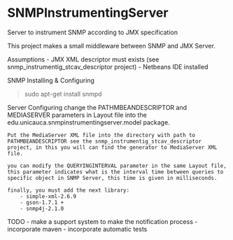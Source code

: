 SNMPInstrumentingServer
=======================

Server to instrument SNMP according to JMX specification

This project makes a small middleware between SNMP and JMX Server.

Assumptions
	- JMX XML descriptor must exists (see snmp_instrumentig_stcav_descriptor project)
	- Netbeans IDE installed

SNMP Installing & Configuring
> sudo apt-get install snmpd

Server Configuring
	change the PATHMBEANDESCRIPTOR and MEDIASERVER parameters in Layout file into the edu.unicauca.snmpinstrumentingserver.model package.

	Put the MediaServer XML file into the directory with path to PATHMBEANDESCRIPTOR see the snmp_instrumentig_stcav_descriptor project, in this you will can find the generator to MediaServer XML file.

	you can modify the QUERYINGINTERVAL parameter in the same Layout file, this parameter indicates what is the interval time between queries to specific object in SNMP Server, this time is given in milliseconds.

	finally, you must add the next library:
		- simple-xml-2.6.9
		- gson-1.7.1 +
		- snmp4j-2.1.0

TODO
	- make a support system to make the notification process
	- incorporate maven 
	- incorporate automatic tests
